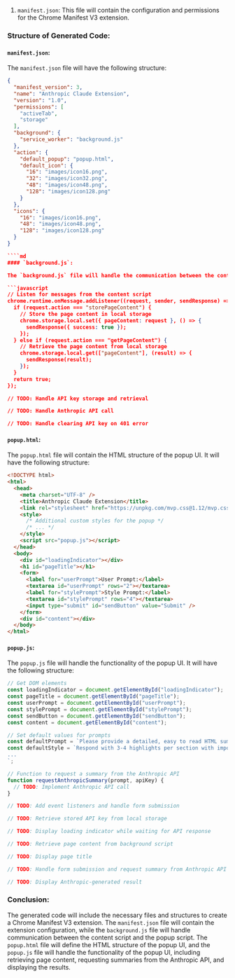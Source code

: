 1. `manifest.json`: This file will contain the configuration and permissions for the Chrome Manifest V3 extension.

### Structure of Generated Code:

#### `manifest.json`:

The `manifest.json` file will have the following structure:

`````json
{
  "manifest_version": 3,
  "name": "Anthropic Claude Extension",
  "version": "1.0",
  "permissions": [
    "activeTab",
    "storage"
  ],
  "background": {
    "service_worker": "background.js"
  },
  "action": {
    "default_popup": "popup.html",
    "default_icon": {
      "16": "images/icon16.png",
      "32": "images/icon32.png",
      "48": "images/icon48.png",
      "128": "images/icon128.png"
    }
  },
  "icons": {
    "16": "images/icon16.png",
    "48": "images/icon48.png",
    "128": "images/icon128.png"
  }
}

````md
#### `background.js`:

The `background.js` file will handle the communication between the content script and the popup script. It will have the following structure:

```javascript
// Listen for messages from the content script
chrome.runtime.onMessage.addListener((request, sender, sendResponse) => {
  if (request.action === "storePageContent") {
    // Store the page content in local storage
    chrome.storage.local.set({ pageContent: request }, () => {
      sendResponse({ success: true });
    });
  } else if (request.action === "getPageContent") {
    // Retrieve the page content from local storage
    chrome.storage.local.get(["pageContent"], (result) => {
      sendResponse(result);
    });
  }
  return true;
});

// TODO: Handle API key storage and retrieval

// TODO: Handle Anthropic API call

// TODO: Handle clearing API key on 401 error
`````

#### `popup.html`:

The `popup.html` file will contain the HTML structure of the popup UI. It will have the following structure:

```html
<!DOCTYPE html>
<html>
  <head>
    <meta charset="UTF-8" />
    <title>Anthropic Claude Extension</title>
    <link rel="stylesheet" href="https://unpkg.com/mvp.css@1.12/mvp.css" />
    <style>
      /* Additional custom styles for the popup */
      /* ... */
    </style>
    <script src="popup.js"></script>
  </head>
  <body>
    <div id="loadingIndicator"></div>
    <h1 id="pageTitle"></h1>
    <form>
      <label for="userPrompt">User Prompt:</label>
      <textarea id="userPrompt" rows="2"></textarea>
      <label for="stylePrompt">Style Prompt:</label>
      <textarea id="stylePrompt" rows="4"></textarea>
      <input type="submit" id="sendButton" value="Submit" />
    </form>
    <div id="content"></div>
  </body>
</html>
```

#### `popup.js`:

The `popup.js` file will handle the functionality of the popup UI. It will have the following structure:

```javascript
// Get DOM elements
const loadingIndicator = document.getElementById("loadingIndicator");
const pageTitle = document.getElementById("pageTitle");
const userPrompt = document.getElementById("userPrompt");
const stylePrompt = document.getElementById("stylePrompt");
const sendButton = document.getElementById("sendButton");
const content = document.getElementById("content");

// Set default values for prompts
const defaultPrompt = `Please provide a detailed, easy to read HTML summary of the given content`;
const defaultStyle = `Respond with 3-4 highlights per section with important keywords, people, numbers, and facts bolded in this HTML format:
...
`;

// Function to request a summary from the Anthropic API
function requestAnthropicSummary(prompt, apiKey) {
  // TODO: Implement Anthropic API call
}

// TODO: Add event listeners and handle form submission

// TODO: Retrieve stored API key from local storage

// TODO: Display loading indicator while waiting for API response

// TODO: Retrieve page content from background script

// TODO: Display page title

// TODO: Handle form submission and request summary from Anthropic API

// TODO: Display Anthropic-generated result
```

### Conclusion:

The generated code will include the necessary files and structures to create a Chrome Manifest V3 extension. The `manifest.json` file will contain the extension configuration, while the `background.js` file will handle communication between the content script and the popup script. The `popup.html` file will define the HTML structure of the popup UI, and the `popup.js` file will handle the functionality of the popup UI, including retrieving page content, requesting summaries from the Anthropic API, and displaying the results.
